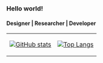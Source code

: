 ### Hello world!
#### Designer | Researcher | Developer

<table>
<tr>
<td>
  
[![GitHub stats](https://github-readme-stats.vercel.app/api?username=ozanyetkin&bg_color=00000000&hide=issues&count_private=true&show_icons=true&hide_border=true)](https://github.com/ozanyetkin/github-readme-stats)
</td>
<td>
  
[![Top Langs](https://github-readme-stats.vercel.app/api/top-langs/?username=ozanyetkin&layout=compact&bg_color=00000000&hide=dart&exclude_repo=hello-world-suite,unity-sketchfab-importer,github-slideshow&langs_count=6&hide_border=true)](https://github.com/ozanyetkin/github-readme-stats)
</td>
</tr>
</table>

<!--
**ozanyetkin/ozanyetkin** is a ✨ _special_ ✨ repository because its `README.md` (this file) appears on your GitHub profile.

Here are some ideas to get you started:

- 🔭 I’m currently working on ...
- 🌱 I’m currently learning ...
- 👯 I’m looking to collaborate on ...
- 🤔 I’m looking for help with ...
- 💬 Ask me about ...
- 📫 How to reach me: ...
- 😄 Pronouns: ...
- ⚡ Fun fact: ...
-->

